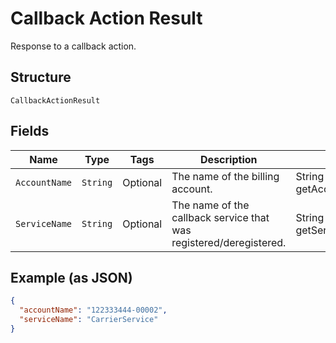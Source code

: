 
# Callback Action Result

Response to a callback action.

## Structure

`CallbackActionResult`

## Fields

| Name | Type | Tags | Description | Getter | Setter |
|  --- | --- | --- | --- | --- | --- |
| `AccountName` | `String` | Optional | The name of the billing account. | String getAccountName() | setAccountName(String accountName) |
| `ServiceName` | `String` | Optional | The name of the callback service that was registered/deregistered. | String getServiceName() | setServiceName(String serviceName) |

## Example (as JSON)

```json
{
  "accountName": "122333444-00002",
  "serviceName": "CarrierService"
}
```

